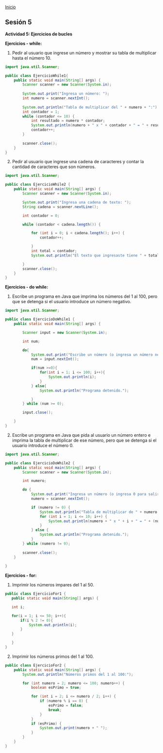 <!-- No borrar o modificar -->
[Inicio](./index.md)

## Sesión 5 


**Actividad 5: Ejercicios de bucles**

**Ejercicios - while:**

1. Pedir al usuario que ingrese un número y mostrar su tabla de multiplicar hasta el número 10.

```java
import java.util.Scanner;

public class EjercicioWhile1{
    public static void main(String[] args) {
        Scanner scanner = new Scanner(System.in);
        
        System.out.print("Ingresa un número: ");
        int numero = scanner.nextInt();
        
        System.out.println("Tabla de multiplicar del " + numero + ":");
        int contador = 1;
        while (contador <= 10) {
            int resultado = numero * contador;
            System.out.println(numero + " x " + contador + " = " + resultado);
            contador++;
        }
        
        scanner.close();
    }
}
```
2. Pedir al usuario que ingrese una cadena de caracteres y contar la cantidad de caracteres que son números.

```java
import java.util.Scanner;

public class EjercicioWhile2 {
    public static void main(String[] args) {
        Scanner scanner = new Scanner(System.in);

        System.out.print("Ingresa una cadena de texto: ");
        String cadena = scanner.nextLine();

        int contador = 0;

        while (contador < cadena.length()) {

            for (int i = 0; i < cadena.length(); i++) {
                contador++;

            }
            int total = contador;
            System.out.println("El texto que ingresaste tiene " + total + " caracteres");

        }
        scanner.close();
    }
}
```
**Ejercicios - do while:**

1. Escribe un programa en Java que imprima los números del 1 al 100, pero que se detenga si el usuario introduce un número negativo.

```java
import java.util.Scanner;

public class EjercicioDoWhile1 {
    public static void main(String[] args) {

        Scanner input = new Scanner(System.in);

        int num;

        do{
            System.out.print("Escribe un número (o ingresa un número negativo para detener): ");
            num = input.nextInt();

            if(num >=0){
                for(int i = 1; i <= 100; i++){
                    System.out.println(i);
                }
            } else{
                System.out.println("Programa detenido.");

            }
        } while (num >= 0);

        input.close();

    } 
}
```

2. Escribe un programa en Java que pida al usuario un número entero e imprima la tabla de multiplicar de ese número, pero que se detenga si el usuario introduce el número 0.

```java
import java.util.Scanner;

public class EjercicioDoWhile2 {
    public static void main(String[] args) {
        Scanner scanner = new Scanner(System.in);

        int numero;

        do {
            System.out.print("Ingresa un número (o ingresa 0 para salir): ");
            numero = scanner.nextInt();

            if (numero != 0) {
                System.out.println("Tabla de multiplicar de " + numero + ":");
                for (int i = 1; i <= 10; i++) {
                    System.out.println(numero + " x " + i + " = " + (numero * i));
                }
            } else {
                System.out.println("Programa detenido.");
            }
        } while (numero != 0);
        
        scanner.close();
    }
    
}
```
**Ejercicios - for:**

1. Imprimir los números impares del 1 al 50.

 ```java
 public class EjercicioFor1 {
    public static void main(String[] args) {

    int i;

    for(i = 1; i <= 50; i++){
        if(i % 2 != 0){
            System.out.println(i);
        }
    }

    }
}
 ```
2. Imprimir los números primos del 1 al 100.

```java
public class EjercicioFor2 {
    public static void main(String[] args) {
        System.out.println("Números primos del 1 al 100:");

        for (int numero = 2; numero <= 100; numero++) {
            boolean esPrimo = true;

            for (int i = 2; i <= numero / 2; i++) {
                if (numero % i == 0) {
                    esPrimo = false;
                    break;
                }
            }
            if (esPrimo) {
                System.out.print(numero + " ");
            }
        }
    }
}
```





